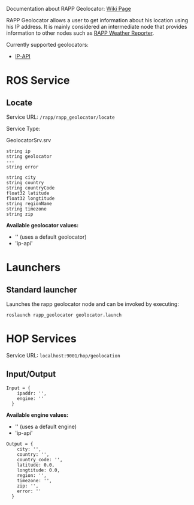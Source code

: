 Documentation about RAPP Geolocator: [Wiki Page](https://github.com/rapp-project/rapp-platform/wiki/RAPP-Geolocator)

RAPP Geolocator allows a user to get information about his location using his
IP address.
It is mainly considered an intermediate node that provides information to other
nodes such as
[RAPP Weather Reporter](https://github.com/rapp-project/rapp-platform/wiki/RAPP-Weather-Reporter).

Currently supported geolocators:
* [IP-API](http://ip-api.com/)

# ROS Service

## Locate

Service URL: `/rapp/rapp_geolocator/locate`

Service Type:

GeolocatorSrv.srv

```
string ip
string geolocator
---
string error

string city
string country
string countryCode
float32 latitude
float32 longtitude
string regionName
string timezone
string zip
```
**Available geolocator values:**
* '' (uses a default geolocator)
* 'ip-api'

# Launchers

## Standard launcher

Launches the rapp geolocator node and can be invoked by executing:

`roslaunch rapp_geolocator geolocator.launch`

# HOP Services

Service URL: `localhost:9001/hop/geolocation`

## Input/Output

```
Input = {
    ipaddr: '',
    engine: ''
  }
```
**Available engine values:**
* '' (uses a default engine)
* 'ip-api'

```
Output = {
    city: '',
    country: '',
    country_code: '',
    latitude: 0.0,
    longtitude: 0.0,
    region: '',
    timezone: '',
    zip: '',
    error: ''
  }
```
